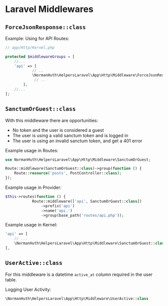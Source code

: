 # Laravel Middlewares

## `ForceJsonResponse::class`

Example: Using for API Routes:

```php
// app/Http/Kernel.php

protected $middlewareGroups = [
	//...
	'api' => [
            // ..
            \NormanHuth\HelpersLaravel\App\Http\Middleware\ForceJsonResponse::class,  // [tl! focus] 
             // ..
        ],
	//...
];
```

## `SanctumOrGuest::class`

With this middleware there are opportunities:

* No token and the user is considered a guest
* The user is using a valid sanctum token and is logged in
* The user is using an invalid sanctum token, and get a 401 error

Example usage in Routes:

```php
use NormanHuth\HelpersLaravel\App\Http\Middleware\SanctumOrGuest;

Route::middleware(SanctumOrGuest::class)->group(function () {
    Route::resource('posts', PostController::class);
});
```

Example usage in Provider:

```php
$this->routes(function () {
            Route::middleware(['api', SanctumOrGuest::class])
                ->prefix('api')
                ->name('api.')
                ->group(base_path('routes/api.php'));
```

Example usage in Kernel:

```php
'api' => [
    // ...
    \NormanHuth\HelpersLaravel\App\Http\Middleware\SanctumOrGuest::class,  // [tl! focus] 
],
```

## `UserActive::class`

For this middleware is a datetime `active_at` column required in the user table.

Logging User Activity:

```php
\NormanHuth\HelpersLaravel\App\Http\Middleware\UserActive::class
```
